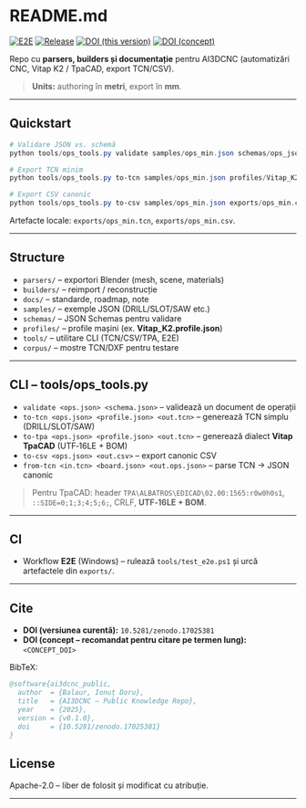 # README.md

[![E2E](https://github.com/ai3dcnc/ai3dcnc-public/actions/workflows/e2e.yml/badge.svg)](https://github.com/ai3dcnc/ai3dcnc-public/actions/workflows/e2e.yml)
[![Release](https://img.shields.io/github/v/release/ai3dcnc/ai3dcnc-public?sort=semver)](https://github.com/ai3dcnc/ai3dcnc-public/releases)
[![DOI (this version)](https://zenodo.org/badge/DOI/10.5281/zenodo.17025381.svg)](https://doi.org/10.5281/zenodo.17025381)
[![DOI (concept)](https://zenodo.org/badge/DOI/<CONCEPT_DOI>.svg)](https://doi.org/<CONCEPT_DOI>)

Repo cu **parsers, builders și documentație** pentru AI3DCNC (automatizări CNC, Vitap K2 / TpaCAD, export TCN/CSV).

> **Units:** authoring în **metri**, export în **mm**.

---

## Quickstart

```powershell
# Validare JSON vs. schemă
python tools/ops_tools.py validate samples/ops_min.json schemas/ops_json.schema.json

# Export TCN minim
python tools/ops_tools.py to-tcn samples/ops_min.json profiles/Vitap_K2.profile.json exports/ops_min.tcn

# Export CSV canonic
python tools/ops_tools.py to-csv samples/ops_min.json exports/ops_min.csv
```

Artefacte locale: `exports/ops_min.tcn`, `exports/ops_min.csv`.

---

## Structure

* `parsers/` – exportori Blender (mesh, scene, materials)
* `builders/` – reimport / reconstrucție
* `docs/` – standarde, roadmap, note
* `samples/` – exemple JSON (DRILL/SLOT/SAW etc.)
* `schemas/` – JSON Schemas pentru validare
* `profiles/` – profile mașini (ex. **Vitap\_K2.profile.json**)
* `tools/` – utilitare CLI (TCN/CSV/TPA, E2E)
* `corpus/` – mostre TCN/DXF pentru testare

---

## CLI – tools/ops\_tools.py

* `validate <ops.json> <schema.json>` – validează un document de operații
* `to-tcn <ops.json> <profile.json> <out.tcn>` – generează TCN simplu (DRILL/SLOT/SAW)
* `to-tpa <ops.json> <profile.json> <out.tcn>` – generează dialect **Vitap TpaCAD** (UTF‑16LE + BOM)
* `to-csv <ops.json> <out.csv>` – export canonic CSV
* `from-tcn <in.tcn> <board.json> <out.ops.json>` – parse TCN → JSON canonic

> Pentru TpaCAD: header `TPA\ALBATROS\EDICAD\02.00:1565:r0w0h0s1`, `::SIDE=0;1;3;4;5;6;`, CRLF, **UTF‑16LE + BOM**.

---

## CI

* Workflow **E2E** (Windows) – rulează `tools/test_e2e.ps1` și urcă artefactele din `exports/`.

---

## Cite

* **DOI (versiunea curentă):** `10.5281/zenodo.17025381`
* **DOI (concept – recomandat pentru citare pe termen lung):** `<CONCEPT_DOI>`

BibTeX:

```bibtex
@software{ai3dcnc_public,
  author  = {Balaur, Ionuț Doru},
  title   = {AI3DCNC – Public Knowledge Repo},
  year    = {2025},
  version = {v0.1.0},
  doi     = {10.5281/zenodo.17025381}
}
```

## License

Apache-2.0 – liber de folosit și modificat cu atribuție.

---


